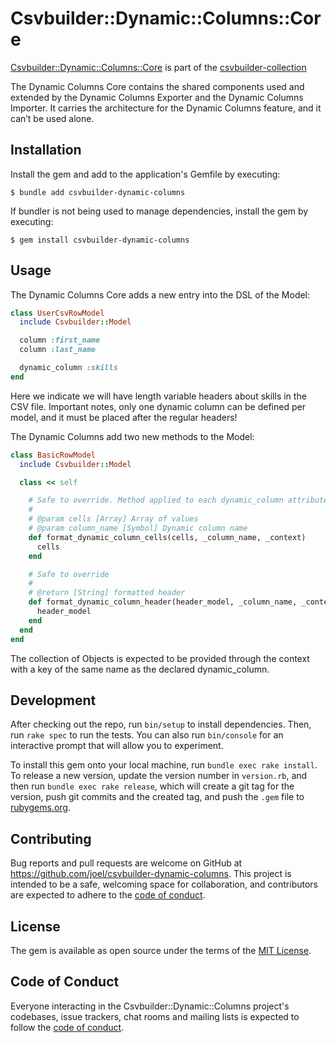 # Csvbuilder::Dynamic::Columns::Core

[Csvbuilder::Dynamic::Columns::Core](https://github.com/joel/csvbuilder-dynamic-columns-core) is part of the [csvbuilder-collection](https://github.com/joel/csvbuilder)

The Dynamic Columns Core contains the shared components used and extended by the Dynamic Columns Exporter and the Dynamic Columns Importer. It carries the architecture for the Dynamic Columns feature, and it can’t be used alone.

## Installation

Install the gem and add to the application's Gemfile by executing:

    $ bundle add csvbuilder-dynamic-columns

If bundler is not being used to manage dependencies, install the gem by executing:

    $ gem install csvbuilder-dynamic-columns

## Usage

The Dynamic Columns Core adds a new entry into the
DSL of the Model:

```ruby
class UserCsvRowModel
  include Csvbuilder::Model

  column :first_name
  column :last_name

  dynamic_column :skills
end
```

Here we indicate we will have length variable headers about skills in the CSV file. Important notes, only one dynamic column can be defined per model, and it must be placed after the regular headers!

The Dynamic Columns add two new methods to the Model:

```ruby
class BasicRowModel
  include Csvbuilder::Model

  class << self

    # Safe to override. Method applied to each dynamic_column attribute
    #
    # @param cells [Array] Array of values
    # @param column_name [Symbol] Dynamic column name
    def format_dynamic_column_cells(cells, _column_name, _context)
      cells
    end

    # Safe to override
    #
    # @return [String] formatted header
    def format_dynamic_column_header(header_model, _column_name, _context)
      header_model
    end
  end
end
```

The collection of Objects is expected to be provided through the context with a key of the same name as the declared dynamic_column.

## Development

After checking out the repo, run `bin/setup` to install dependencies. Then, run `rake spec` to run the tests. You can also run `bin/console` for an interactive prompt that will allow you to experiment.

To install this gem onto your local machine, run `bundle exec rake install`. To release a new version, update the version number in `version.rb`, and then run `bundle exec rake release`, which will create a git tag for the version, push git commits and the created tag, and push the `.gem` file to [rubygems.org](https://rubygems.org).

## Contributing

Bug reports and pull requests are welcome on GitHub at https://github.com/joel/csvbuilder-dynamic-columns. This project is intended to be a safe, welcoming space for collaboration, and contributors are expected to adhere to the [code of conduct](https://github.com/[USERNAME]/csvbuilder-dynamic-columns/blob/main/CODE_OF_CONDUCT.md).

## License

The gem is available as open source under the terms of the [MIT License](https://opensource.org/licenses/MIT).

## Code of Conduct

Everyone interacting in the Csvbuilder::Dynamic::Columns project's codebases, issue trackers, chat rooms and mailing lists is expected to follow the [code of conduct](https://github.com/[USERNAME]/csvbuilder-dynamic-columns/blob/main/CODE_OF_CONDUCT.md).
